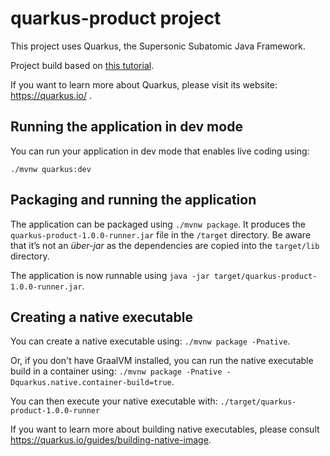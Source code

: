 # quarkus-product project

This project uses Quarkus, the Supersonic Subatomic Java Framework.

Project build based on [this tutorial](https://medium.com/@marcus.paulo/tutorial-quarkus-do-zero-até-o-deploy-no-heroku-utilizando-quarkus-java-rest-cdi-panache-8d702caf451f).

If you want to learn more about Quarkus, please visit its website: https://quarkus.io/ .

## Running the application in dev mode

You can run your application in dev mode that enables live coding using:
```
./mvnw quarkus:dev
```

## Packaging and running the application

The application can be packaged using `./mvnw package`.
It produces the `quarkus-product-1.0.0-runner.jar` file in the `/target` directory.
Be aware that it’s not an _über-jar_ as the dependencies are copied into the `target/lib` directory.

The application is now runnable using `java -jar target/quarkus-product-1.0.0-runner.jar`.

## Creating a native executable

You can create a native executable using: `./mvnw package -Pnative`.

Or, if you don't have GraalVM installed, you can run the native executable build in a container using: `./mvnw package -Pnative -Dquarkus.native.container-build=true`.

You can then execute your native executable with: `./target/quarkus-product-1.0.0-runner`

If you want to learn more about building native executables, please consult https://quarkus.io/guides/building-native-image.